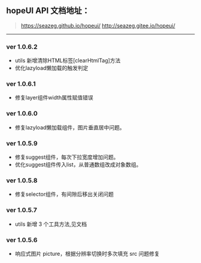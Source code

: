## hopeUI API 文档地址：

> https://seazeg.github.io/hopeui/
> http://seazeg.gitee.io/hopeui/

---

### ver 1.0.6.2

-   utils 新增清除HTML标签[clearHtmlTag]方法
-   优化lazyload懒加载的触发判定

### ver 1.0.6.1

-   修复layer组件width属性赋值错误

### ver 1.0.6.0

-   修复lazyload懒加载组件，图片垂直居中问题。
  
### ver 1.0.5.9

-   修复suggest组件，每次下拉宽度增加问题。
-   优化suggest组件传入list，从普通数组改成对象数组。

### ver 1.0.5.8

-   修复selector组件，有间隙后移出关闭问题

### ver 1.0.5.7

-   utils 新增 3 个工具方法,见文档

### ver 1.0.5.6

-   响应式图片 picture，根据分辨率切换时多次填充 src 问题修复
